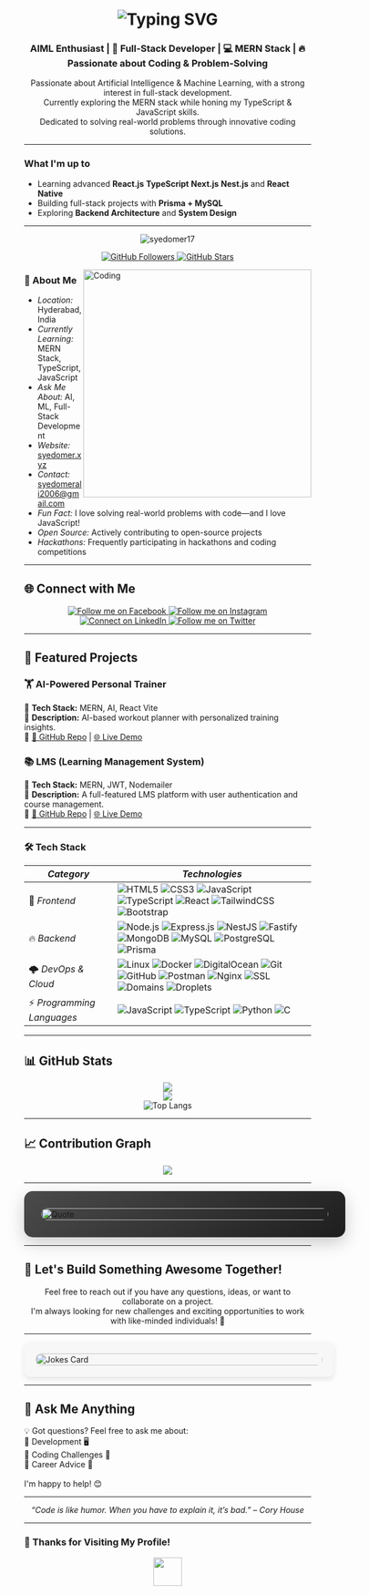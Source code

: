 <h1 align="center">
  <img src="https://readme-typing-svg.demolab.com?font=Fira+Code&size=30&pause=1000&color=00E6FF&center=true&vCenter=true&width=500&height=60&lines=Hi,+I'm+Syed+Omer+Ali;MERN+Stack+Developer;Passionate+Developer!" alt="Typing SVG">
</h1>

<h3 align="center"> AIML Enthusiast | 🚀 Full-Stack Developer | 💻 MERN Stack | 🔥 Passionate about Coding & Problem-Solving </h3>

<p align="center">
  Passionate about Artificial Intelligence & Machine Learning, with a strong interest in full-stack development. <br>
  Currently exploring the MERN stack while honing my TypeScript & JavaScript skills. <br>
  Dedicated to solving real-world problems through innovative coding solutions.
</p>

---

### What I'm up to
- Learning advanced **React.js** **TypeScript** **Next.js** **Nest.js** and **React Native**
- Building full-stack projects with **Prisma + MySQL**
- Exploring **Backend Architecture** and **System Design**

---

<p align="center">
  <img src="https://komarev.com/ghpvc/?username=syedomer17&label=Profile%20Views&color=0e75b6&style=flat-square" alt="syedomer17" />
</p>

<p align="center">
  <a href="https://github.com/syedomer17" target="_blank">
    <img src="https://img.shields.io/github/followers/syedomer17?label=Followers&style=social" alt="GitHub Followers" />
  </a>
  <a href="https://github.com/syedomer17" target="_blank">
    <img src="https://img.shields.io/github/stars/syedomer17?affiliations=OWNER%2CCOLLABORATOR&style=social" alt="GitHub Stars" />
  </a>
</p>

<img align="right" alt="Coding" width="400" 
src="https://user-images.githubusercontent.com/74038190/229223263-cf2e4b07-2615-4f87-9c38-e37600f8381a.gif" 
style="transition: transform 0.3s; display: block; margin: auto;" 
title="Keep Coding!" 
onmouseover="this.style.transform='scale(1.1)'" 
onmouseout="this.style.transform='scale(1)'">

### 📍 About Me  
- *Location:* Hyderabad, India  
- *Currently Learning:* MERN Stack, TypeScript, JavaScript  
- *Ask Me About:* AI, ML, Full-Stack Development  
- *Website:* [syedomer.xyz](https://syedomer.xyz)  
- *Contact:* [syedomerali2006@gmail.com](mailto:syedomerali2006@gmail.com)  
- *Fun Fact:* I love solving real-world problems with code—and I love JavaScript!  
- *Open Source:* Actively contributing to open-source projects  
- *Hackathons:* Frequently participating in hackathons and coding competitions

---

## 🌐 Connect with Me  

<p align="center">
  <a href="https://www.facebook.com/share/15dm4xpa4T/" target="_blank">
    <img src="https://img.shields.io/badge/Facebook-1877F2?style=for-the-badge&logo=facebook&logoColor=white" title="Follow me on Facebook">
  </a>  
  <a href="https://www.instagram.com/syedomer934/profilecard/?igsh=bGxqaGcxOXZ1NXg2" target="_blank">
    <img src="https://img.shields.io/badge/Instagram-E4405F?style=for-the-badge&logo=instagram&logoColor=white" title="Follow me on Instagram">
  </a>  
  <a href="https://www.linkedin.com/in/syed-omer-ali-b73501324" target="_blank">
    <img src="https://img.shields.io/badge/LinkedIn-0A66C2?style=for-the-badge&logo=linkedin&logoColor=white" title="Connect on LinkedIn">
  </a>  
  <a href="https://x.com/SyedOmerAl20006" target="_blank">
    <img src="https://img.shields.io/badge/Twitter-000000?style=for-the-badge&logo=twitter&logoColor=white" title="Follow me on Twitter">
  </a>  
</p>

---

## 🚀 Featured Projects  
### 🏋 AI-Powered Personal Trainer  
🔹 **Tech Stack:** MERN, AI, React Vite  
🔹 **Description:** AI-based workout planner with personalized training insights.  
🔹 [🔗 GitHub Repo](https://github.com/syedomer17/AI-Powered-Personal-Trainer-MERN) | [🌐 Live Demo](https://workout.syedomer.xyz)  

### 📚 LMS (Learning Management System)  
🔹 **Tech Stack:** MERN, JWT, Nodemailer  
🔹 **Description:** A full-featured LMS platform with user authentication and course management.  
🔹 [🔗 GitHub Repo](https://github.com/syedomer17/Learning-Management-System) | [🌐 Live Demo](https://lms-demo.com)  

---


### 🛠 Tech Stack   

| *Category*                 | *Technologies* |
|------------------------------|----------------------------------------------------------------------------------------------------------------------------------------------------------------------------------------------------------------------------------------------------------------------------------------------------------------------------------------------------------------------------------|
| 🚀 *Frontend*               | ![HTML5](https://img.shields.io/badge/HTML5-E34F26?style=for-the-badge&logo=html5&logoColor=white) ![CSS3](https://img.shields.io/badge/CSS3-1572B6?style=for-the-badge&logo=css3&logoColor=white) ![JavaScript](https://img.shields.io/badge/JavaScript-F7DF1E?style=for-the-badge&logo=javascript&logoColor=black) ![TypeScript](https://img.shields.io/badge/TypeScript-3178C6?style=for-the-badge&logo=typescript&logoColor=white) ![React](https://img.shields.io/badge/React-61DAFB?style=for-the-badge&logo=react&logoColor=black) ![TailwindCSS](https://img.shields.io/badge/TailwindCSS-38B2AC?style=for-the-badge&logo=tailwind-css&logoColor=white) ![Bootstrap](https://img.shields.io/badge/Bootstrap-7952B3?style=for-the-badge&logo=bootstrap&logoColor=white) |
| 🔥 *Backend*               | ![Node.js](https://img.shields.io/badge/Node.js-339933?style=for-the-badge&logo=node.js&logoColor=white) ![Express.js](https://img.shields.io/badge/Express.js-404D59?style=for-the-badge&logo=express&logoColor=white) ![NestJS](https://img.shields.io/badge/nestjs-%23E0234E.svg?style=for-the-badge&logo=nestjs&logoColor=white) ![Fastify](https://img.shields.io/badge/fastify-%23000000.svg?style=for-the-badge&logo=fastify&logoColor=white) ![MongoDB](https://img.shields.io/badge/MongoDB-47A248?style=for-the-badge&logo=mongodb&logoColor=white) ![MySQL](https://img.shields.io/badge/MySQL-4479A1?style=for-the-badge&logo=mysql&logoColor=white) ![PostgreSQL](https://img.shields.io/badge/PostgreSQL-336791?style=for-the-badge&logo=postgresql&logoColor=white) ![Prisma](https://img.shields.io/badge/Prisma-2D3748?style=for-the-badge&logo=prisma&logoColor=white)|
| 🌩 *DevOps & Cloud*        | ![Linux](https://img.shields.io/badge/Linux-FCC624?style=for-the-badge&logo=linux&logoColor=black) ![Docker](https://img.shields.io/badge/Docker-2496ED?style=for-the-badge&logo=docker&logoColor=white) ![DigitalOcean](https://img.shields.io/badge/Digital_Ocean-0080FF?style=for-the-badge&logo=digitalocean&logoColor=white) ![Git](https://img.shields.io/badge/Git-F05032?style=for-the-badge&logo=git&logoColor=white) ![GitHub](https://img.shields.io/badge/GitHub-181717?style=for-the-badge&logo=github&logoColor=white) ![Postman](https://img.shields.io/badge/Postman-FF6C37?style=for-the-badge&logo=postman&logoColor=white) ![Nginx](https://img.shields.io/badge/Nginx-009639?style=for-the-badge&logo=nginx&logoColor=white) ![SSL](https://img.shields.io/badge/SSL-Secure-green?style=for-the-badge&logo=letsencrypt&logoColor=white) ![Domains](https://img.shields.io/badge/Domains-Important-red?style=for-the-badge&logo=google-domains&logoColor=white) ![Droplets](https://img.shields.io/badge/Droplets-blue?style=for-the-badge&logo=digitalocean&logoColor=white) |
| ⚡ *Programming Languages* | ![JavaScript](https://img.shields.io/badge/JavaScript-F7DF1E?style=for-the-badge&logo=javascript&logoColor=black) ![TypeScript](https://img.shields.io/badge/TypeScript-3178C6?style=for-the-badge&logo=typescript&logoColor=white) ![Python](https://img.shields.io/badge/Python-3776AB?style=for-the-badge&logo=python&logoColor=white) ![C](https://img.shields.io/badge/C-00599C?style=for-the-badge&logo=c&logoColor=white) |


---

## 📊 GitHub Stats  
<p align="center">
  <img src="https://github-readme-stats.vercel.app/api?username=syedomer17&theme=dark&hide_border=false&include_all_commits=false&count_private=false"/><br/>
  <img src="https://github-readme-streak-stats.herokuapp.com/?user=syedomer17&theme=dark&hide_border=false"/><br/>
 <img 
    src="https://github-readme-stats.vercel.app/api/top-langs/?username=anuraghazra&size_weight=0.5&count_weight=0.5&theme=dark&bg_color=000000&title_color=ffffff&text_color=ffffff&border_color=444444" 
    alt="Top Langs" 
  />
</p>

---

## 📈 Contribution Graph  
<p align="center">
  <img src="https://github-readme-activity-graph.vercel.app/graph?username=syedomer17&theme=react-dark" />
</p>

---

<div style="width: 100%; display: flex; justify-content: center; align-items: center; padding: 30px; background: linear-gradient(145deg, #4b4b4b, #1e1e1e); border-radius: 15px; box-shadow: 0 10px 30px rgba(0, 0, 0, 0.2); transform: scale(1); transition: transform 0.3s ease;">
  <img src="https://quotes-github-readme.vercel.app/api?type=horizontal&theme=dark" alt="Quote" style="width: 100%; max-width: 900px; border-radius: 15px; transition: transform 0.3s ease;">
</div>

---

## 👥 Let's Build Something Awesome Together!  
<p align="center">
  Feel free to reach out if you have any questions, ideas, or want to collaborate on a project. <br>
  I'm always looking for new challenges and exciting opportunities to work with like-minded individuals! 🚀
</p>

---

<div style="width: 100%; display: flex; justify-content: center; padding: 20px; background-color: #f7f7f7; border-radius: 10px; box-shadow: 0 4px 10px rgba(0, 0, 0, 0.1);">
  <img src="https://readme-jokes.vercel.app/api" alt="Jokes Card" style="width: 100%; max-width: 800px; border-radius: 10px;">
</div>

---

## 💬 Ask Me Anything  
💡 Got questions? Feel free to ask me about:  
🔹 Development 🖥  
🔹 Coding Challenges 🧠  
🔹 Career Advice 🎯  
<br> I'm happy to help! 😊

---

<p align="center"><i>“Code is like humor. When you have to explain it, it’s bad.” – Cory House</i></p>

---

### 🎯 Thanks for Visiting My Profile!  
<p align="center">
  <img src="https://media.giphy.com/media/hvRJCLFzcasrR4ia7z/giphy.gif" width="50px">
</p>



